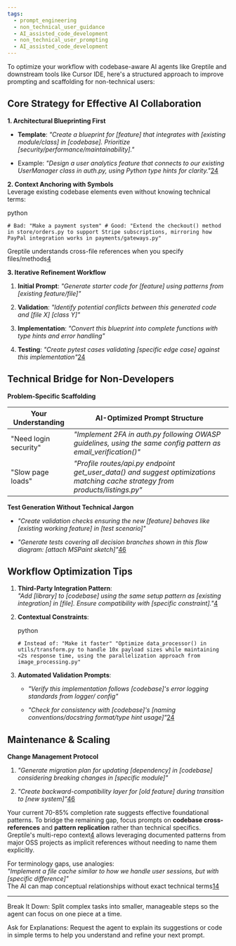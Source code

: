 ```yaml
---
tags:
  - prompt_engineering
  - non_technical_user_guidance
  - AI_assisted_code_development
  - non_technical_user_prompting
  - AI_assisted_code_development
---
```

To optimize your workflow with codebase-aware AI agents like Greptile and downstream tools like Cursor IDE, here's a structured approach to improve prompting and scaffolding for non-technical users:

## Core Strategy for Effective AI Collaboration

**1. Architectural Blueprinting First**

- **Template**: _"Create a blueprint for [feature] that integrates with [existing module/class] in [codebase]. Prioritize [security/performance/maintainability]."_
    
- Example: _"Design a user analytics feature that connects to our existing UserManager class in auth.py, using Python type hints for clarity."_[2](https://www.reddit.com/r/LocalLLaMA/comments/1cvw3s5/my_personal_guide_for_developing_software_with_ai/)[4](https://www.greptile.com/docs/prompt-guide)
    

**2. Context Anchoring with Symbols**  
Leverage existing codebase elements even without knowing technical terms:

python

`# Bad: "Make a payment system" # Good: "Extend the checkout() method in store/orders.py to support Stripe subscriptions, mirroring how PayPal integration works in payments/gateways.py"`

Greptile understands cross-file references when you specify files/methods[4](https://www.greptile.com/docs/prompt-guide)

**3. Iterative Refinement Workflow**

1. **Initial Prompt**: _"Generate starter code for [feature] using patterns from [existing feature/file]"_
    
2. **Validation**: _"Identify potential conflicts between this generated code and [file X] [class Y]"_
    
3. **Implementation**: _"Convert this blueprint into complete functions with type hints and error handling"_
    
4. **Testing**: _"Create pytest cases validating [specific edge case] against this implementation"_[2](https://www.reddit.com/r/LocalLLaMA/comments/1cvw3s5/my_personal_guide_for_developing_software_with_ai/)[4](https://www.greptile.com/docs/prompt-guide)
    

## Technical Bridge for Non-Developers

**Problem-Specific Scaffolding**

|Your Understanding|AI-Optimized Prompt Structure|
|---|---|
|"Need login security"|_"Implement 2FA in auth.py following OWASP guidelines, using the same config pattern as email_verification()"_|
|"Slow page loads"|_"Profile routes/api.py endpoint get_user_data() and suggest optimizations matching cache strategy from products/listings.py"_|

**Test Generation Without Technical Jargon**

- _"Create validation checks ensuring the new [feature] behaves like [existing working feature] in [test scenario]"_
    
- _"Generate tests covering all decision branches shown in this flow diagram: [attach MSPaint sketch]"_[4](https://www.greptile.com/docs/prompt-guide)[6](https://www.datacamp.com/blog/how-to-learn-python-expert-guide)
    

## Workflow Optimization Tips

1. **Third-Party Integration Pattern**:  
    _"Add [library] to [codebase] using the same setup pattern as [existing integration] in [file]. Ensure compatibility with [specific constraint]."_[4](https://www.greptile.com/docs/prompt-guide)
    
2. **Contextual Constraints**:
    
    python
    
    `# Instead of: "Make it faster" "Optimize data_processor() in utils/transform.py to handle 10x payload sizes while maintaining <2s response time, using the parallelization approach from image_processing.py"` 
    
3. **Automated Validation Prompts**:
    
    - _"Verify this implementation follows [codebase]'s error logging standards from logger/ config"_
        
    - _"Check for consistency with [codebase]'s [naming conventions/docstring format/type hint usage]"_[2](https://www.reddit.com/r/LocalLLaMA/comments/1cvw3s5/my_personal_guide_for_developing_software_with_ai/)[4](https://www.greptile.com/docs/prompt-guide)
        

## Maintenance & Scaling

**Change Management Protocol**

1. _"Generate migration plan for updating [dependency] in [codebase] considering breaking changes in [specific module]"_
    
2. _"Create backward-compatibility layer for [old feature] during transition to [new system]"_[4](https://www.greptile.com/docs/prompt-guide)[6](https://www.datacamp.com/blog/how-to-learn-python-expert-guide)
    

Your current 70-85% completion rate suggests effective foundational patterns. To bridge the remaining gap, focus prompts on **codebase cross-references** and **pattern replication** rather than technical specifics. Greptile's multi-repo context[4](https://www.greptile.com/docs/prompt-guide) allows leveraging documented patterns from major OSS projects as implicit references without needing to name them explicitly.

For terminology gaps, use analogies:  
_"Implement a file cache similar to how we handle user sessions, but with [specific difference]"_  
The AI can map conceptual relationships without exact technical terms[1](https://apostrophecms.com/blog/the-art-of-asking-questions-in-the-age-of-ai)[4](https://www.greptile.com/docs/prompt-guide)

---

Break It Down: Split complex tasks into smaller, manageable steps so the agent can focus on one piece at a time.

Ask for Explanations: Request the agent to explain its suggestions or code in simple terms to help you understand and refine your next prompt.


